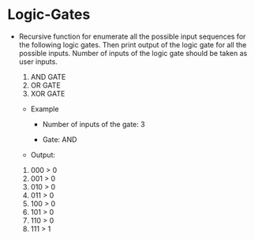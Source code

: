 # Logic-Gates
* Recursive function for enumerate all the possible input sequences for the following logic gates. Then print output of the logic gate for all the possible inputs. Number of inputs of the logic gate should be taken as user inputs.
	
	1. AND GATE
	2. OR GATE
	3. XOR GATE



	* Example

		* Number of inputs of the gate: 3

		* Gate: AND
	

	* Output:

	1. 000 > 0
	2. 001 > 0
	3. 010 > 0
	4. 011 > 0
	5. 100 > 0
	6. 101 > 0
	7. 110 > 0
	8. 111 > 1
